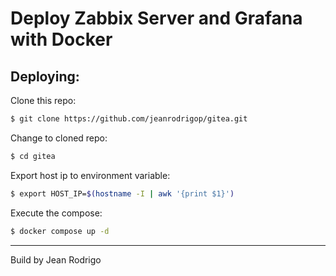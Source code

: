 # Deploy Zabbix Server and Grafana with Docker

## Deploying:
Clone this repo:
```bash
$ git clone https://github.com/jeanrodrigop/gitea.git
```
Change to cloned repo:
```bash
$ cd gitea
```
Export host ip to environment variable:
```bash
$ export HOST_IP=$(hostname -I | awk '{print $1}')
```
Execute the compose:
```bash
$ docker compose up -d
```
<hr>

Build by Jean Rodrigo
